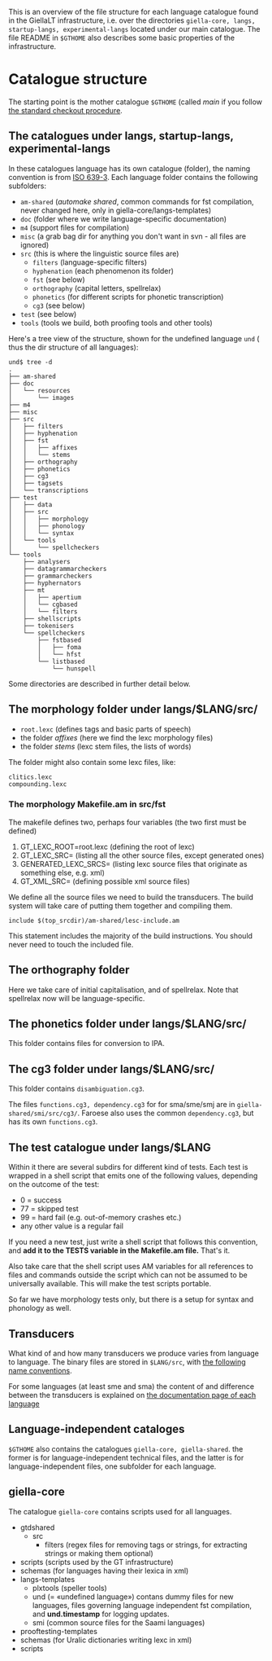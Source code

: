 This is an overview of the file structure for each language
catalogue found in the GiellaLT infrastructure, i.e.
over the directories `giella-core, langs, startup-langs, experimental-langs`
located under our main catalogue.
The file README in `$GTHOME` also describes some basic properties of
the infrastructure.

#  Catalogue structure

The starting point is the mother catalogue `$GTHOME` (called *main*
if you follow [the standard checkout procedure](/tools/docu-svn-user.html).

##  The catalogues under langs, startup-langs, experimental-langs

In these catalogues language has its own catalogue (folder), the
naming convention is from
[ISO 639-3](http://en.wikipedia.org/wiki/List_of_ISO_639-3_codes).
Each language folder contains the following subfolders:

* `am-shared` (*automake shared*, common commands for fst compilation,
  never changed here, only in giella-core/langs-templates)
* `doc` (folder where we write language-specific documentation)
* `m4` (support files for compilation)
* `misc` (a grab bag dir for anything you don't want in svn - all files are
  ignored)
* `src` (this is where the linguistic source files are)
    - `filters` (language-specific filters)
    - `hyphenation` (each phenomenon its folder)
    - `fst` (see below)
    - `orthography` (capital letters, spellrelax)
    - `phonetics` (for different scripts for phonetic transcription)
    - `cg3` (see below)
* `test` (see below)
* `tools` (tools we build, both proofing tools and other tools)

Here's a tree view of the structure, shown for the undefined language `und` ( thus the dir structure of all
languages):

```
und$ tree -d
.
├── am-shared
├── doc
│   └── resources
│       └── images
├── m4
├── misc
├── src
│   ├── filters
│   ├── hyphenation
│   ├── fst
│   │   ├── affixes
│   │   └── stems
│   ├── orthography
│   ├── phonetics
│   ├── cg3
│   ├── tagsets
│   └── transcriptions
├── test
│   ├── data
│   ├── src
│   │   ├── morphology
│   │   ├── phonology
│   │   └── syntax
│   └── tools
│       └── spellcheckers
└── tools
    ├── analysers
    ├── datagrammarcheckers
    ├── grammarcheckers
    ├── hyphernators
    ├── mt
    │   ├── apertium
    │   └── cgbased
    │   └── filters
    ├── shellscripts
    ├── tokenisers
    └── spellcheckers
        ├── fstbased
        │   ├── foma
        │   └── hfst
        └── listbased
            └── hunspell
```

Some directories are described in further detail below.

##  The morphology folder under langs/$LANG/src/

* `root.lexc` (defines tags and basic parts of speech)
* the folder *affixes* (here we find the lexc morphology files)
* the folder *stems* (lexc stem files, the lists of words)

The folder might also contain some lexc files, like:
```
clitics.lexc
compounding.lexc
```

###  The morphology Makefile.am in src/fst

The makefile defines two, perhaps four variables (the two first must be defined)

1. GT_LEXC_ROOT=root.lexc (defining the root of lexc)
1. GT_LEXC_SRC= (listing all the other source files, except generated ones)
1. GENERATED_LEXC_SRCS= (listing lexc source files that originate as something else, e.g. xml)
1. GT_XML_SRC= (defining possible xml source files)

We define all the source files we need to build the transducers. The build system will take care of putting them together and compiling them.

```
include $(top_srcdir)/am-shared/lesc-include.am
```

This statement includes the majority of the build instructions. You should never need to touch the included file.

##  The orthography folder

Here we take care of initial capitalisation, and of spellrelax. Note that
spellrelax now will be language-specific.

##  The phonetics folder under langs/$LANG/src/

This folder contains files for conversion to IPA.

##  The cg3 folder under langs/$LANG/src/

This folder contains `disambiguation.cg3`.

The files `functions.cg3, dependency.cg3` for for sma/sme/smj are in
`giella-shared/smi/src/cg3/`. Faroese also uses the common
`dependency.cg3`, but has its own `functions.cg3`.

##  The test catalogue under langs/$LANG

Within it there are several subdirs for different kind of tests. Each test is wrapped in a shell script that emits one of the following values, depending on the outcome of the test:

* 0 = success
* 77 = skipped test
* 99 = hard fail (e.g. out-of-memory crashes etc.)
* any other value is a regular fail

If you need a new test, just write a shell script that follows this convention, and **add it to the TESTS variable in the Makefile.am file.** That's it.

Also take care that the shell script uses AM variables for all references to files and commands outside the script which can not be assumed to be universally available. This will make the test scripts portable.

So far we have morphology tests only, but there is a setup for syntax and phonology as well.

##  Transducers

What kind of and how many transducers we produce varies from language to language.
The binary files are stored in `$LANG/src`, with
[the following name conventions](TransducerNamesInTheNewInfra.html).

For some languages (at least sme and sma) the content of and difference between the transducers is explained on [the documentation page of each language](/lang/index.html)

## Language-independent cataloges

`$GTHOME` also contains  the catalogues `giella-core, giella-shared`. the former is for
language-independent technical files, and the latter is for language-independent files,
one subfolder for each language.

##  giella-core

The catalogue `giella-core` contains scripts used for all languages.

* gtdshared
    - src
        - filters (regex files for removing tags or strings, for extracting strings or making them optional)
* scripts (scripts used by the GT infrastructure)
* schemas (for languages having their lexica in xml)
* langs-templates
    - plxtools (speller tools)
    - und (= «undefined language») contans dummy files for new languages, files governing language independent fst compilation, and **und.timestamp** for logging updates.
    - smi (common source files for the Saami languages)
* prooftesting-templates
* schemas (for Uralic dictionaries writing lexc in xml)
* scripts
